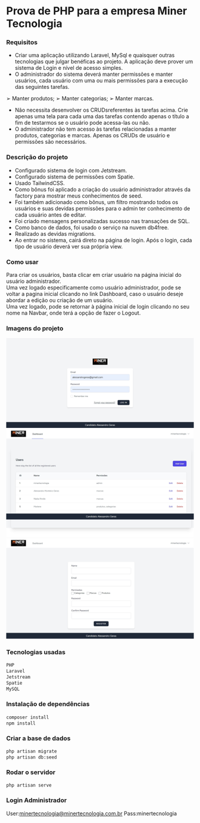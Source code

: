 # Prova de PHP para a empresa Miner Tecnologia

### Requisitos
* Criar uma aplicação utilizando Laravel, MySql e quaisquer outras tecnologias que julgar benéficas ao projeto. A aplicação deve prover um sistema de Login e nível de acesso simples.
* O administrador do sistema deverá manter permissões e manter usuários, cada usuário com uma ou mais permissões para a execução das seguintes tarefas.
  
➢ Manter produtos;
➢ Manter categorias;
➢ Manter marcas.

* Não necessita desenvolver os CRUDsreferentes às tarefas acima. Crie apenas uma tela para cada uma das tarefas contendo apenas o título a fim de testarmos se o usuário pode acessa-las ou não.
* O administrador não tem acesso às tarefas relacionadas a manter produtos, categorias e marcas. Apenas os CRUDs de usuário e permissões são necessários.

### Descrição do projeto
* Configurado sistema de login com Jetstream.
* Configurado sistema de permissões com Spatie.
* Usado TailwindCSS.
* Como bônus foi aplicado a criação do usuário administrador através da factory para mostrar meus conhecimentos de seed.
* Foi também adicionado como bônus, um filtro mostrando todos os usuários e suas devidas permissões para o admin ter conhecimento de cada usuário antes de editar.
* Foi criado mensagens personalizadas sucesso nas transações de SQL.
* Como banco de dados, foi usado o serviço na nuvem db4free.
* Realizado as devidas migrations.
* Ao entrar no sistema, cairá direto na página de login. Após o login, cada tipo de usuário deverá ver sua própria view.


### Como usar
Para criar os usuários, basta clicar em criar usuário na página inicial do usuário administrador.<br>
Uma vez logado especificamente como usuário administrador, pode se voltar a pagina inicial clicando no link Dashboard, caso o usuário deseje abordar a edição ou criação de um usuário.<br>
Uma vez logado, pode se retornar à página inicial de login clicando no seu nome na Navbar, onde terá a opção de fazer o Logout.


### Imagens do projeto
![Login](https://github.com/AlessandroGeras/minertecnologia/blob/master/public/Login.jpeg)
![Admin](https://github.com/AlessandroGeras/minertecnologia/blob/master/public/Admin.jpeg)
![Form](https://github.com/AlessandroGeras/minertecnologia/blob/master/public/Form.jpeg)


### Tecnologias usadas
```
PHP
Laravel
Jetstream
Spatie
MySQL
```

### Instalação de dependências
```
composer install
npm install
```

### Criar a base de dados
```
php artisan migrate
php artisan db:seed
```

### Rodar o servidor
```
php artisan serve
```

### Login Administrador
User:minertecnologia@minertecnologia.com.br
Pass:minertecnologia
